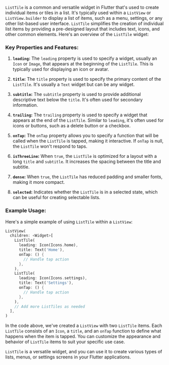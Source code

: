 `ListTile` is a common and versatile widget in Flutter that's used to create individual items or tiles in a list. It's typically used within a `ListView` or `ListView.builder` to display a list of items, such as a menu, settings, or any other list-based user interface. `ListTile` simplifies the creation of individual list items by providing a pre-designed layout that includes text, icons, and other common elements. Here's an overview of the `ListTile` widget:

### Key Properties and Features:

1. **`leading`:** The `leading` property is used to specify a widget, usually an `Icon` or `Image`, that appears at the beginning of the `ListTile`. This is typically used for displaying an icon or avatar.

2. **`title`:** The `title` property is used to specify the primary content of the `ListTile`. It's usually a `Text` widget but can be any widget.

3. **`subtitle`:** The `subtitle` property is used to provide additional descriptive text below the `title`. It's often used for secondary information.

4. **`trailing`:** The `trailing` property is used to specify a widget that appears at the end of the `ListTile`. Similar to `leading`, it's often used for icons or buttons, such as a delete button or a checkbox.

5. **`onTap`:** The `onTap` property allows you to specify a function that will be called when the `ListTile` is tapped, making it interactive. If `onTap` is null, the `ListTile` won't respond to taps.

6. **`isThreeLine`:** When `true`, the `ListTile` is optimized for a layout with a long `title` and `subtitle`. It increases the spacing between the title and subtitle.

7. **`dense`:** When `true`, the `ListTile` has reduced padding and smaller fonts, making it more compact.

8. **`selected`:** Indicates whether the `ListTile` is in a selected state, which can be useful for creating selectable lists.

### Example Usage:

Here's a simple example of using `ListTile` within a `ListView`:

```dart
ListView(
  children: <Widget>[
    ListTile(
      leading: Icon(Icons.home),
      title: Text('Home'),
      onTap: () {
        // Handle tap action
      },
    ),
    ListTile(
      leading: Icon(Icons.settings),
      title: Text('Settings'),
      onTap: () {
        // Handle tap action
      },
    ),
    // Add more ListTiles as needed
  ],
)
```

In the code above, we've created a `ListView` with two `ListTile` items. Each `ListTile` consists of an `Icon`, a `title`, and an `onTap` function to define what happens when the item is tapped. You can customize the appearance and behavior of `ListTile` items to suit your specific use case.

`ListTile` is a versatile widget, and you can use it to create various types of lists, menus, or settings screens in your Flutter applications.